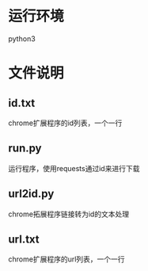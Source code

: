 # 运行环境

python3

# 文件说明

## id.txt

chrome扩展程序的id列表，一个一行

## run.py

运行程序，使用requests通过id来进行下载

## url2id.py

chrome拓展程序链接转为id的文本处理

## url.txt

chrome扩展程序的url列表，一个一行
